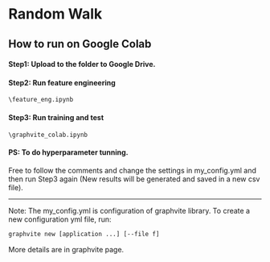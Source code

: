 # Random Walk

## How to run on Google Colab

#### Step1: Upload to the folder to Google Drive. 

#### Step2: Run feature engineering
`
    \feature_eng.ipynb
`
#### Step3: Run training and test 
`
    \graphvite_colab.ipynb
`
#### PS: To do hyperparameter tunning.
Free to follow the comments and change the settings in my_config.yml and then run Step3 again (New results will be generated and saved in a new csv file). 

-----------------
Note: The my_config.yml is configuration of graphvite library. 
To create a new configuration yml file, run:

```bash
graphvite new [application ...] [--file f]
```

More details are in graphvite page.
